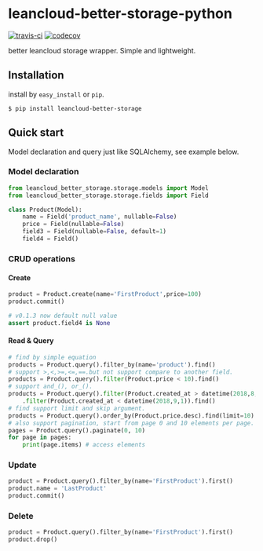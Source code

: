 # leancloud-better-storage-python

[![travis-ci](https://www.travis-ci.com/nnnewb/leancloud-better-storage-python.svg?branch=master)](https://www.travis-ci.com/nnnewb/leancloud-better-storage-python)
[![codecov](https://codecov.io/gh/nnnewb/leancloud-better-storage-python/branch/master/graph/badge.svg)](https://codecov.io/gh/nnnewb/leancloud-better-storage-python)

better leancloud storage wrapper. Simple and lightweight.

## Installation

install by `easy_install` or `pip`.

```commandline
$ pip install leancloud-better-storage
```

## Quick start

Model declaration and query just like SQLAlchemy, see example below.

### Model declaration

```python
from leancloud_better_storage.storage.models import Model
from leancloud_better_storage.storage.fields import Field

class Product(Model):
    name = Field('product_name', nullable=False)
    price = Field(nullable=False)
    field3 = Field(nullable=False, default=1)
    field4 = Field()
```

### CRUD operations

#### Create

```python
product = Product.create(name='FirstProduct',price=100)
product.commit()

# v0.1.3 now default null value
assert product.field4 is None
```

#### Read & Query

```python
# find by simple equation
products = Product.query().filter_by(name='product').find()
# support >,<,>=,<=,==.but not support compare to another field.
products = Product.query().filter(Product.price < 10).find()
# support and_(), or_().
products = Product.query().filter(Product.created_at > datetime(2018,8,1)).and_() \
    .filter(Product.created_at < datetime(2018,9,1)).find()
# find support limit and skip argument.
products = Product.query().order_by(Product.price.desc).find(limit=10)
# also support pagination, start from page 0 and 10 elements per page.
pages = Product.query().paginate(0, 10)
for page in pages:
    print(page.items) # access elements
```

### Update

```python
product = Product.query().filter_by(name='FirstProduct').first()
product.name = 'LastProduct'
product.commit()
```

### Delete

```python
product = Product.query().filter_by(name='FirstProduct').first()
product.drop()
```
